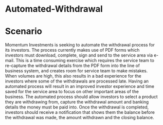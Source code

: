 # Automated-Withdrawal
# Scenario
Momentum Investments is seeking to automate the withdrawal
process for its investors. The process currently makes use of PDF
forms which investors must download, complete, sign and send to the
service area via e-mail. This is a time consuming exercise which
requires the service team to re-capture the withdrawal details from
the PDF form into the line of business system, and creates room for
service team to make mistakes. When volumes are high, this also
results in a bad experience for the investors where some of the
withdrawals are processed late. Having an automated process will
result in an improved investor experience and time saved for the
service area to focus on other important areas of the business.
The automated process should allow investors to select a product
they are withdrawing from, capture the withdrawal amount and
banking details the money must be paid into. Once the withdrawal is
completed, investors should receive a notification that shows them
the balance before the withdrawal was made, the amount withdrawn
and the closing balance.
